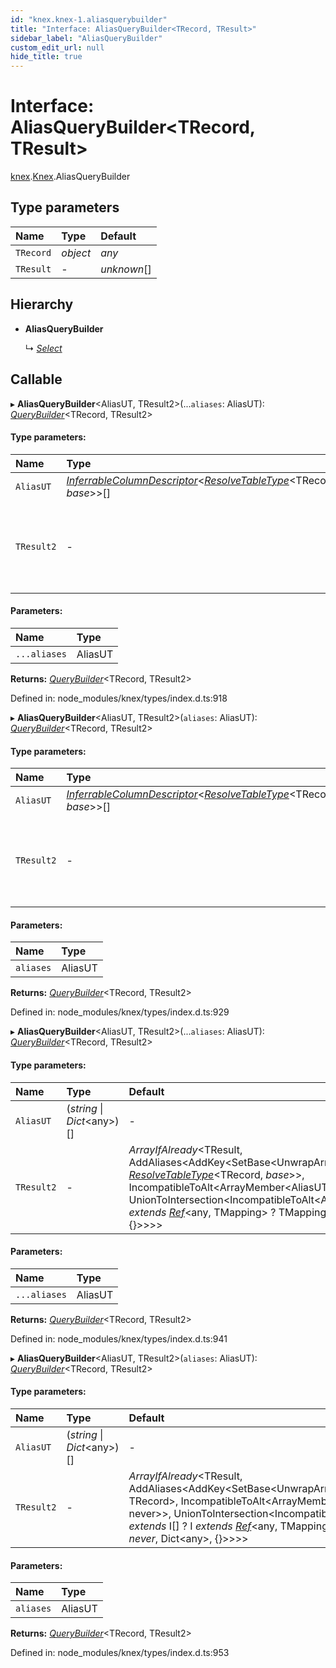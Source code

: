 ```yaml
---
id: "knex.knex-1.aliasquerybuilder"
title: "Interface: AliasQueryBuilder<TRecord, TResult>"
sidebar_label: "AliasQueryBuilder"
custom_edit_url: null
hide_title: true
---
```


# Interface: AliasQueryBuilder<TRecord, TResult\>

[knex](../modules/knex.md).[Knex](../modules/knex.knex-1.md).AliasQueryBuilder

## Type parameters

Name | Type | Default |
:------ | :------ | :------ |
`TRecord` | *object* | *any* |
`TResult` | - | *unknown*[] |

## Hierarchy

* **AliasQueryBuilder**

  ↳ [*Select*](knex.knex-1.select.md)

## Callable

▸ **AliasQueryBuilder**<AliasUT, TResult2\>(...`aliases`: AliasUT): [*QueryBuilder*](../classes/knex.knex-1.querybuilder.md)<TRecord, TResult2\>

#### Type parameters:

Name | Type | Default |
:------ | :------ | :------ |
`AliasUT` | [*InferrableColumnDescriptor*](../modules/knex.knex-1.md#inferrablecolumndescriptor)<[*ResolveTableType*](../modules/knex.knex-1.md#resolvetabletype)<TRecord, *base*\>\>[] | - |
`TResult2` | - | *ArrayIfAlready*<TResult, AddAliases<AddKey<SetBase<UnwrapArrayMember<TResult\>, [*ResolveTableType*](../modules/knex.knex-1.md#resolvetabletype)<TRecord, *base*\>\>, IncompatibleToAlt<ArrayMember<AliasUT\>, string, never\>\>, UnionToIntersection<IncompatibleToAlt<AliasUT *extends* I[] ? I *extends* [*Ref*](knex.knex-1.ref.md)<any, TMapping\> ? TMapping : I : *never*, Dict<any\>, {}\>\>\>\> |

#### Parameters:

Name | Type |
:------ | :------ |
`...aliases` | AliasUT |

**Returns:** [*QueryBuilder*](../classes/knex.knex-1.querybuilder.md)<TRecord, TResult2\>

Defined in: node_modules/knex/types/index.d.ts:918

▸ **AliasQueryBuilder**<AliasUT, TResult2\>(`aliases`: AliasUT): [*QueryBuilder*](../classes/knex.knex-1.querybuilder.md)<TRecord, TResult2\>

#### Type parameters:

Name | Type | Default |
:------ | :------ | :------ |
`AliasUT` | [*InferrableColumnDescriptor*](../modules/knex.knex-1.md#inferrablecolumndescriptor)<[*ResolveTableType*](../modules/knex.knex-1.md#resolvetabletype)<TRecord, *base*\>\>[] | - |
`TResult2` | - | *ArrayIfAlready*<TResult, AddAliases<AddKey<SetBase<UnwrapArrayMember<TResult\>, [*ResolveTableType*](../modules/knex.knex-1.md#resolvetabletype)<TRecord, *base*\>\>, IncompatibleToAlt<ArrayMember<AliasUT\>, string, never\>\>, UnionToIntersection<IncompatibleToAlt<AliasUT *extends* I[] ? I *extends* [*Ref*](knex.knex-1.ref.md)<any, TMapping\> ? TMapping : I : *never*, Dict<any\>, {}\>\>\>\> |

#### Parameters:

Name | Type |
:------ | :------ |
`aliases` | AliasUT |

**Returns:** [*QueryBuilder*](../classes/knex.knex-1.querybuilder.md)<TRecord, TResult2\>

Defined in: node_modules/knex/types/index.d.ts:929

▸ **AliasQueryBuilder**<AliasUT, TResult2\>(...`aliases`: AliasUT): [*QueryBuilder*](../classes/knex.knex-1.querybuilder.md)<TRecord, TResult2\>

#### Type parameters:

Name | Type | Default |
:------ | :------ | :------ |
`AliasUT` | (*string* \| *Dict*<any\>)[] | - |
`TResult2` | - | *ArrayIfAlready*<TResult, AddAliases<AddKey<SetBase<UnwrapArrayMember<TResult\>, [*ResolveTableType*](../modules/knex.knex-1.md#resolvetabletype)<TRecord, *base*\>\>, IncompatibleToAlt<ArrayMember<AliasUT\>, string, never\>\>, UnionToIntersection<IncompatibleToAlt<AliasUT *extends* I[] ? I *extends* [*Ref*](knex.knex-1.ref.md)<any, TMapping\> ? TMapping : I : *never*, Dict<any\>, {}\>\>\>\> |

#### Parameters:

Name | Type |
:------ | :------ |
`...aliases` | AliasUT |

**Returns:** [*QueryBuilder*](../classes/knex.knex-1.querybuilder.md)<TRecord, TResult2\>

Defined in: node_modules/knex/types/index.d.ts:941

▸ **AliasQueryBuilder**<AliasUT, TResult2\>(`aliases`: AliasUT): [*QueryBuilder*](../classes/knex.knex-1.querybuilder.md)<TRecord, TResult2\>

#### Type parameters:

Name | Type | Default |
:------ | :------ | :------ |
`AliasUT` | (*string* \| *Dict*<any\>)[] | - |
`TResult2` | - | *ArrayIfAlready*<TResult, AddAliases<AddKey<SetBase<UnwrapArrayMember<TResult\>, TRecord\>, IncompatibleToAlt<ArrayMember<AliasUT\>, string, never\>\>, UnionToIntersection<IncompatibleToAlt<AliasUT *extends* I[] ? I *extends* [*Ref*](knex.knex-1.ref.md)<any, TMapping\> ? TMapping : I : *never*, Dict<any\>, {}\>\>\>\> |

#### Parameters:

Name | Type |
:------ | :------ |
`aliases` | AliasUT |

**Returns:** [*QueryBuilder*](../classes/knex.knex-1.querybuilder.md)<TRecord, TResult2\>

Defined in: node_modules/knex/types/index.d.ts:953
